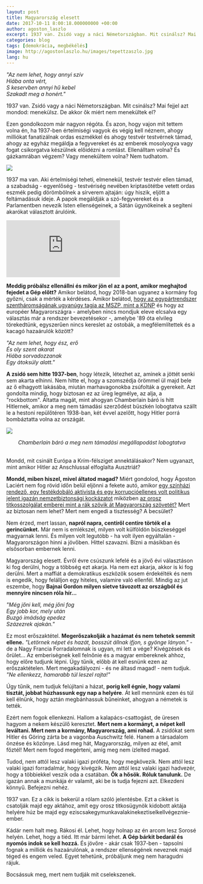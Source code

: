 ```yaml
---
layout: post
title: Magyarország elesett
date: 2017-10-11 8:00:18.000000000 +00:00
author: agoston_laszlo
excerpt: 1937 van. Zsidó vagy a náci Németországban. Mit csinálsz? Mai fejjel azt mondod, menekülsz. De akkor ők miért nem menekültek el?
categories: blog
tags: [demokrácia, megbékélés]
image: http://agostonlaszlo.hu/images/tepettzaszlo.jpg
lang: hu
---
```

*"Az nem lehet, hogy annyi szív <br />
Hiába onta vért, <br />
S keservben annyi hű kebel <br />
Szakadt meg a honért."*  <br />

1937 van. Zsidó vagy a náci Németországban. Mit csinálsz? Mai fejjel azt mondod: menekülsz. De akkor ők miért nem menekültek el? 

Ezen gondolkozom már nagyon régóta. És azon, hogy vajon mit tettem volna én, ha 1937-ben értelmiségi vagyok és végig kell néznem, ahogy milliókat fanatizálnak ordas eszmékkel és ahogy testvér testvérnek támad, ahogy az egyház megáldja a fegyvereket és az emberek mosolyogva vagy fogat csikorgatva készülnek előidézni a romlást. Ellenálltam volna? És gázkamrában végzem? Vagy menekültem volna? Nem tudhatom.

![](http://agostonlaszlo.hu/images/tepettzaszlo.jpg)

1937 ma van. Aki értelmiségi teheti, elmenekül, testvér testvér ellen támad, a szabadság - egyenlőség - testvériség nevében kriptasötétbe vetett ordas eszmék pedig dörömbölnek a sírverem ajtaján: úgy hiszik, eljött a feltámadásuk ideje. A papok megáldják a szó-fegyvereket és a Parlamentben nevezik Isten ellenségeinek, a Sátán ügynökeinek a segíteni akarókat választott árulóink.

<iframe src="https://www.youtube.com/embed/BqdQk4ETko4" frameborder="0" allowfullscreen></iframe>

**Meddig próbálsz ellenállni és mikor jön el az a pont, amikor meghajtod fejedet a Gép előtt?** Amikor belátod, hogy 2018-ban ugyanez a kormány fog győzni, csak a mérték a kérdéses. Amikor belátod, [hogy az egypártrendszer szentháromságának ugyanúgy tagja az MSZP, mint a KDNP](http://24.hu/kozelet/2017/10/07/havas-szinjatek-volt-a-vita-molnar-a-fidesz-kottajabol-jatszott/) és hogy az européer Magyarországra - amelyben nincs mondjuk eleve elcsalva egy választás már a rendszer bevezetésekor -, amelybe '89 óta elvileg törekedtünk, egyszerűen nincs kereslet az ostobák, a megfélemlítettek és a kacagó hazaárulók között?

*"Az nem lehet, hogy ész, erő <br />
És oly szent akarat <br />
Hiába sorvadozzanak <br />
Egy átoksúly alatt."* <br />

**A zsidó sem hitte 1937-ben**, hogy létezik, létezhet az, aminek a jöttét senki sem akarta elhinni. Nem hitte el, hogy a szomszédja örömmel ül majd bele az ő elhagyott lakásába, miután marhavagonokba zsúfolták a gyerekeit. Azt gondolta mindig, hogy biztosan ez az üreg legmélye, az alja, a "rockbottom". Áltatta magát, mint ahogyan Chamberlain báró is hitt Hitlernek, amikor a meg nem támadási szerződést büszkén lobogtatva szállt le a hestoni repülőtéren 1938-ban, két évvel azelőtt, hogy Hitler porrá bombáztatta volna az országát.

![](http://agostonlaszlo.hu/images/megnemtamadasi.jpg)
<center><i>Chamberlain báró a meg nem támadási megállapodást lobogtatva</i></center> <br />

Mondd, mit csinált Európa a Krím-félsziget annektálásakor? Nem ugyanazt, mint amikor Hitler az Anschlussal elfoglalta Ausztriát? 

**Mondd, miben hiszel, mivel áltatod magad?** Miért gondolod, hogy Ágoston Laciért nem fog rövid időn belül eljönni a fekete autó, amikor [egy színházi rendező, egy festékdobáló aktivista és egy korrupcióellenes volt politikus jelent igazán nemzetbiztonsági kockázatot](http://index.hu/belfold/2017/09/12/ok_a_kormany_szerint_a_felforgatok/) miközben [az orosz titkosszolgálat emberei mint a rák szövik át Magyarország szövetét?](http://index.hu/belfold/2017/03/21/titkosszolga_orosz_fenyegetes_romagyilkossag_interju/) Mert az biztosan nem lehet? Mert nem engedi a tisztesség? A becsület?

Nem érzed, mert lassan, **napról napra, centiről centire törték el a gerincünket.** Már nem is emlékszel, milyen volt külföldön büszkeséggel magyarnak lenni. És milyen volt legutóbb - ha volt ilyen egyáltalán - Magyarországon hinni a jövőben. Hittel szavazni. Bízni a másikban és elsősorban embernek lenni.

Magyarország elesett. Évről évre csúszunk lefelé és a jövő évi választáson ki fog derülni, hogy a többség ezt akarja. Ha nem ezt akarja, akkor is ki fog derülni. Mert a maffiát a demokratikus eszközök sosem érdekélték és nem is engedik, hogy felálljon egy hiteles, valamire való ellenfél. Mindig az jut eszembe, hogy **Bajnai Gordon milyen sietve távozott az országból és mennyire nincsen róla hír...**

*"Még jőni kell, még jőni fog <br />
Egy jobb kor, mely után <br />
Buzgó imádság epedez <br />
Százezrek ajakán."* <br />

Ez most erőszaktétel. **Megerőszakolják a hazámat és nem tehetek semmit ellene.** *"Letörnek népet és hazát, bosszút állnak ifjon, s gyönge lányon."* - de a Nagy Francia Forradalomnak is ugyan, mi lett a vége? Kivégzések és őrület... Az emberiségnek kell felnőnie és a magyar embereknek ahhoz, hogy előre tudjunk lépni. Úgy tűnik, előbb át kell esnünk ezen az erőszaktételen. Mert megakadályozni - és ne áltasd magad! - nem tudjuk. *"Ne ellenkezz, hamarabb túl leszel rajta!"*

Úgy tűnik, nem tudjuk felújítani a házat, **porig kell égnie, hogy valami tisztát, jobbat húzhassunk egy nap a helyére**. Át kell mennünk ezen és túl kell élnünk, hogy aztán megbánhassuk bűneinket, ahogyan a németek is tették.

Ezért nem fogok ellenkezni. Hallom a kalapács-csattogást, de üresen hagyom a nekem készülő keresztet. **Mert nem a kormányt, a népet kell leváltani. Mert nem a kormány, Magyarország, ami rohad.** A zsidókat sem Hitler és Göring zárta be a vagonba Auschwitz felé. Hanem a társadalom önzése és közönye. Lásd meg hát, Magyarország, milyen az étel, amit főztél! Mert nem fogod megérteni, amíg meg nem ízlelted magad. 

Tudod, nem attól lesz valaki igazi próféta, hogy megkövezik. Nem attól lesz valaki igazi forradalmár, hogy kivégzik. Nem attól lesz valaki igazi hadvezér, hogy a többiekkel veszik oda a csatában. **Ők a hősök. Róluk tanulunk.** De igazán annak a munkája ér valamit, aki be is tudja fejezni azt. Elkezdeni könnyű. Befejezni nehéz.

1937 van. Ez a cikk is bekerül a rólam szóló jelentésbe. Ezt a cikket is csatolják majd egy aktához, amit egy orosz titkosügynök kidobott aktája helyére húz be majd egy eziscsakegymunkavalakinekeztiselkellvégeznie-ember. 

Kádár nem halt meg. Rákosi él. Lehet, hogy holnap az én arcom lesz Sorosé helyén. Lehet, hogy a tiéd. Itt már bármi lehet. **A Gép bárkit bedarál és nyomós indok se kell hozzá.** És jövőre - akár csak 1937-ben - tapsolni fognak a milliók és hazaárulónak, a rendszer ellenségének neveznek majd téged és engem veled. Egyet tehetünk, próbáljunk meg nem haragudni rájuk.

Bocsássuk meg, mert nem tudják mit cselekszenek.
